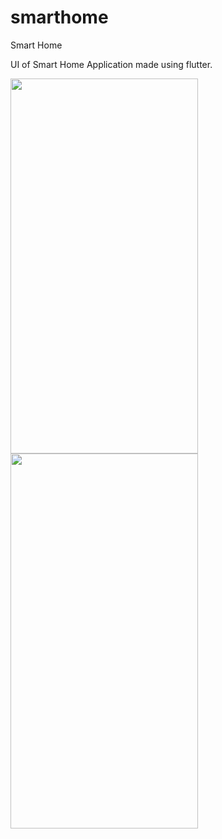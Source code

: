 # smarthome

Smart  Home

UI of Smart Home Application made using flutter.

<p float="left">

<img src="https://user-images.githubusercontent.com/96772683/160338504-68635dcb-810b-473e-a3a9-bdd82ad983b3.jpg" width="300" height="600" />
<img src="https://user-images.githubusercontent.com/96772683/160338551-da3f42b7-37b1-4665-9cb7-13417b181b82.jpg" width="300" height="600" />
</p>
